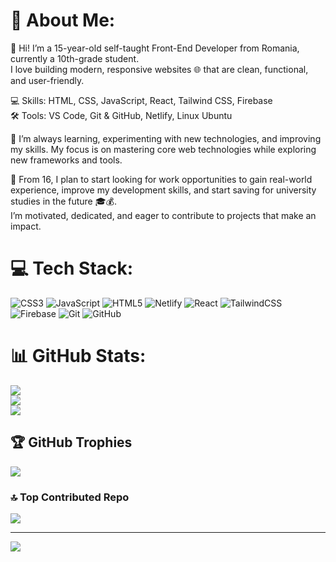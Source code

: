 # 💫 About Me:
👋 Hi! I’m a 15-year-old self-taught Front-End Developer from Romania, currently a 10th-grade student. <br/>I love building modern, responsive websites 🌐 that are clean, functional, and user-friendly.<br/>

💻 Skills: HTML, CSS, JavaScript, React, Tailwind CSS, Firebase<br/>
🛠️ Tools: VS Code, Git & GitHub, Netlify, Linux Ubuntu<br/>

🚀 I’m always learning, experimenting with new technologies, and improving my skills. My focus is on mastering core web technologies while exploring new frameworks and tools.<br/>

🎯 From 16, I plan to start looking for work opportunities to gain real-world experience, improve my development skills, and start saving for university studies in the future 🎓💰. <br/>I’m motivated, dedicated, and eager to contribute to projects that make an impact.<br/>

# 💻 Tech Stack:
![CSS3](https://img.shields.io/badge/css3-%231572B6.svg?style=for-the-badge&logo=css3&logoColor=white) ![JavaScript](https://img.shields.io/badge/javascript-%23323330.svg?style=for-the-badge&logo=javascript&logoColor=%23F7DF1E) ![HTML5](https://img.shields.io/badge/html5-%23E34F26.svg?style=for-the-badge&logo=html5&logoColor=white) ![Netlify](https://img.shields.io/badge/netlify-%23000000.svg?style=for-the-badge&logo=netlify&logoColor=#00C7B7) ![React](https://img.shields.io/badge/react-%2320232a.svg?style=for-the-badge&logo=react&logoColor=%2361DAFB) ![TailwindCSS](https://img.shields.io/badge/tailwindcss-%2338B2AC.svg?style=for-the-badge&logo=tailwind-css&logoColor=white) ![Firebase](https://img.shields.io/badge/firebase-a08021?style=for-the-badge&logo=firebase&logoColor=ffcd34) ![Git](https://img.shields.io/badge/git-%23F05033.svg?style=for-the-badge&logo=git&logoColor=white) ![GitHub](https://img.shields.io/badge/github-%23121011.svg?style=for-the-badge&logo=github&logoColor=white)
# 📊 GitHub Stats:
![](https://github-readme-stats.vercel.app/api?username=novacgiorgio-pixel&theme=dark&hide_border=false&include_all_commits=true&count_private=true)<br/>
![](https://nirzak-streak-stats.vercel.app/?user=novacgiorgio-pixel&theme=dark&hide_border=false)<br/>
![](https://github-readme-stats.vercel.app/api/top-langs/?username=novacgiorgio-pixel&theme=dark&hide_border=false&include_all_commits=true&count_private=true&layout=compact)

## 🏆 GitHub Trophies
![](https://github-profile-trophy.vercel.app/?username=novacgiorgio-pixel&theme=radical&no-frame=false&no-bg=true&margin-w=4)

### 🔝 Top Contributed Repo
![](https://github-contributor-stats.vercel.app/api?username=novacgiorgio-pixel&limit=5&theme=dark&combine_all_yearly_contributions=true)

---
[![](https://visitcount.itsvg.in/api?id=novacgiorgio-pixel&icon=0&color=0)](https://visitcount.itsvg.in)

<!-- Proudly created with GPRM ( https://gprm.itsvg.in) -->
